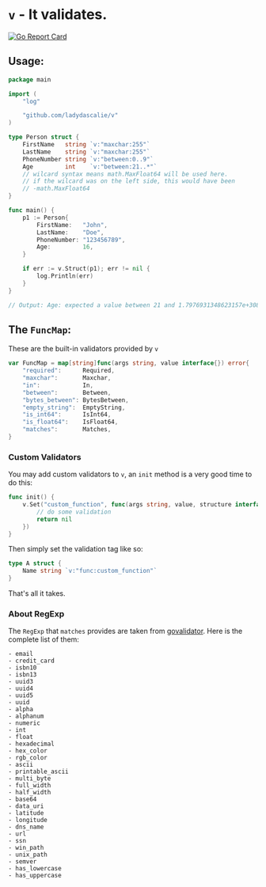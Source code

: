 # `v` - It validates.

[![Go Report Card](https://goreportcard.com/badge/github.com/ladydascalie/v)](https://goreportcard.com/report/github.com/ladydascalie/v)

## Usage:
```go
package main

import (
	"log"

	"github.com/ladydascalie/v"
)

type Person struct {
	FirstName   string `v:"maxchar:255"`
	LastName    string `v:"maxchar:255"`
	PhoneNumber string `v:"between:0..9"`
	Age         int    `v:"between:21..*"`
	// wilcard syntax means math.MaxFloat64 will be used here.
	// if the wilcard was on the left side, this would have been
	// -math.MaxFloat64
}

func main() {
	p1 := Person{
		FirstName:   "John",
		LastName:    "Doe",
		PhoneNumber: "123456789",
		Age:         16,
	}

	if err := v.Struct(p1); err != nil {
		log.Println(err)
	}
}

// Output: Age: expected a value between 21 and 1.7976931348623157e+308, but got 16
```


## The `FuncMap`:

These are the built-in validators provided by `v`

```go
var FuncMap = map[string]func(args string, value interface{}) error{
	"required":      Required,
	"maxchar":       Maxchar,
	"in":            In,
	"between":       Between,
	"bytes_between": BytesBetween,
	"empty_string":  EmptyString,
	"is_int64":      IsInt64,
	"is_float64":    IsFloat64,
	"matches":       Matches,
}
```

### Custom Validators

You may add custom validators to `v`, an `init` method is a very good time to do this:

```go
func init() {
	v.Set("custom_function", func(args string, value, structure interface{}) error {
		// do some validation
		return nil
	})
}
```

Then simply set the validation tag like so:

```go
type A struct {
	Name string `v:"func:custom_function"`
}
```

That's all it takes.

### About RegExp

The `RegExp` that `matches` provides are taken from [govalidator](https://github.com/asaskevich/govalidator). Here is the complete list of them:

```
- email
- credit_card
- isbn10
- isbn13
- uuid3
- uuid4
- uuid5
- uuid
- alpha
- alphanum
- numeric
- int
- float
- hexadecimal
- hex_color
- rgb_color
- ascii
- printable_ascii
- multi_byte
- full_width
- half_width
- base64
- data_uri
- latitude
- longitude
- dns_name
- url
- ssn
- win_path
- unix_path
- semver
- has_lowercase
- has_uppercase
```
